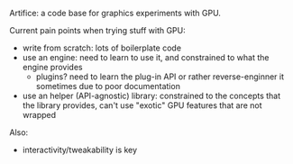 Artifice: a code base for graphics experiments with GPU.

Current pain points when trying stuff with GPU:
- write from scratch: lots of boilerplate code
- use an engine: need to learn to use it, and constrained to what the engine provides
	- plugins? need to learn the plug-in API or rather reverse-enginner it sometimes due to poor documentation
- use an helper (API-agnostic) library: constrained to the concepts that the library provides, can't use "exotic" GPU features that are not wrapped

Also:
- interactivity/tweakability is key

